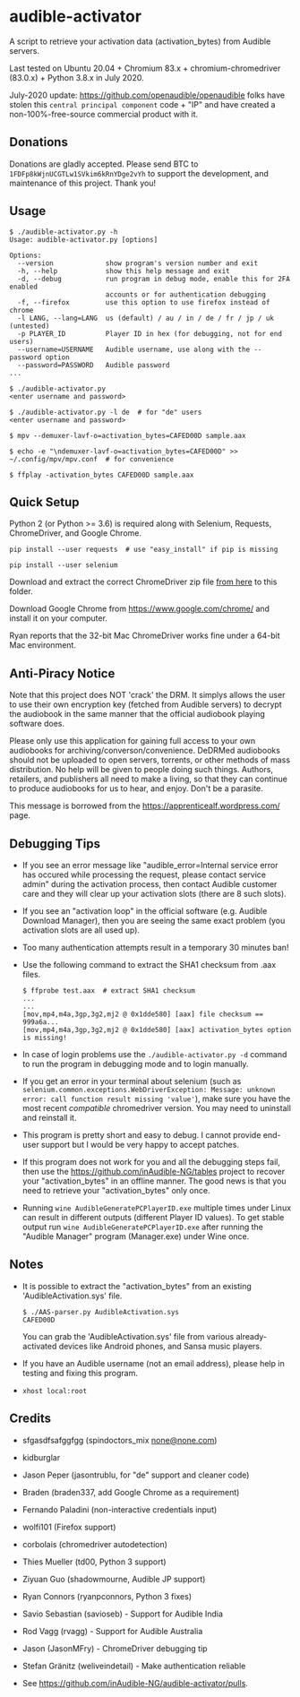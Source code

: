 # audible-activator

A script to retrieve your activation data (activation_bytes) from Audible
servers.

Last tested on Ubuntu 20.04 + Chromium 83.x + chromium-chromedriver (83.0.x) +
Python 3.8.x in July 2020.

July-2020 update: https://github.com/openaudible/openaudible folks have stolen
this `central principal component` code + "IP" and have created a
non-100%-free-source commercial product with it.

## Donations

Donations are gladly accepted. Please send BTC to `1FDFp8kWjnUCGTLw1SVkim6kRnYDge2vYh`
to support the development, and maintenance of this project. Thank you!

## Usage

```
$ ./audible-activator.py -h
Usage: audible-activator.py [options]

Options:
  --version             show program's version number and exit
  -h, --help            show this help message and exit
  -d, --debug           run program in debug mode, enable this for 2FA enabled
                        accounts or for authentication debugging
  -f, --firefox         use this option to use firefox instead of chrome
  -l LANG, --lang=LANG  us (default) / au / in / de / fr / jp / uk (untested)
  -p PLAYER_ID          Player ID in hex (for debugging, not for end users)
  --username=USERNAME   Audible username, use along with the --password option
  --password=PASSWORD   Audible password
...

$ ./audible-activator.py
<enter username and password>

$ ./audible-activator.py -l de  # for "de" users
<enter username and password>

$ mpv --demuxer-lavf-o=activation_bytes=CAFED00D sample.aax

$ echo -e "\ndemuxer-lavf-o=activation_bytes=CAFED00D" >> ~/.config/mpv/mpv.conf  # for convenience

$ ffplay -activation_bytes CAFED00D sample.aax
```

## Quick Setup

Python 2 (or Python >= 3.6) is required along with Selenium, Requests,
ChromeDriver, and Google Chrome.

```
pip install --user requests  # use "easy_install" if pip is missing

pip install --user selenium
```

Download and extract the correct ChromeDriver zip file [from
here](https://sites.google.com/a/chromium.org/chromedriver/downloads) to this
folder.

Download Google Chrome from https://www.google.com/chrome/ and install it on
your computer.

Ryan reports that the 32-bit Mac ChromeDriver works fine under a 64-bit Mac
environment.

## Anti-Piracy Notice

Note that this project does NOT 'crack' the DRM. It simplys allows the user to
use their own encryption key (fetched from Audible servers) to decrypt the
audiobook in the same manner that the official audiobook playing software does.

Please only use this application for gaining full access to your own audiobooks
for archiving/converson/convenience. DeDRMed audiobooks should not be uploaded
to open servers, torrents, or other methods of mass distribution. No help will
be given to people doing such things. Authors, retailers, and publishers all
need to make a living, so that they can continue to produce audiobooks for us to
hear, and enjoy. Don't be a parasite.

This message is borrowed from the https://apprenticealf.wordpress.com/ page.

## Debugging Tips

* If you see an error message like "audible_error=Internal service error has
occured while processing the request, please contact service admin" during the
activation process, then contact Audible customer care and they will clear up
your activation slots (there are 8 such slots).

* If you see an "activation loop" in the official software (e.g. Audible Download
Manager), then you are seeing the same exact problem (you activation slots are
all used up).

* Too many authentication attempts result in a temporary 30 minutes ban!

* Use the following command to extract the SHA1 checksum from .aax files.

  ```
  $ ffprobe test.aax  # extract SHA1 checksum
  ...
  ...
  [mov,mp4,m4a,3gp,3g2,mj2 @ 0x1dde580] [aax] file checksum == 999a6a...
  [mov,mp4,m4a,3gp,3g2,mj2 @ 0x1dde580] [aax] activation_bytes option is missing!
  ```

* In case of login problems use the `./audible-activator.py -d` command  to run
the program in debugging mode and to login manually.

* If you get an error in your terminal about selenium (such as
`selenium.common.exceptions.WebDriverException: Message: unknown error: call
function result missing 'value'`), make sure you have the most recent
*compatible* chromedriver version. You may need to uninstall and reinstall it.

* This program is pretty short and easy to debug. I cannot provide end-user
support but I would be very happy to accept patches.

* If this program does not work for you and all the debugging steps fail, then
use the https://github.com/inAudible-NG/tables project to recover your
"activation_bytes" in an offline manner. The good news is that you need to
retrieve your "activation_bytes" only once.

* Running `wine AudibleGeneratePCPlayerID.exe` multiple times under Linux can
result in different outputs (different Player ID values). To get stable output
run `wine AudibleGeneratePCPlayerID.exe` after running the "Audible Manager"
program (Manager.exe) under Wine once.

## Notes

* It is possible to extract the "activation_bytes" from an existing
'AudibleActivation.sys' file.

  ```
  $ ./AAS-parser.py AudibleActivation.sys
  CAFED00D
  ```

  You can grab the 'AudibleActivation.sys' file from various already-activated
  devices like Android phones, and Sansa music players.

* If you have an Audible username (not an email address), please help in
testing and fixing this program.

* ``xhost local:root``

## Credits

* sfgasdfsafggfgg (spindoctors_mix <none@none.com>)

* kidburglar

* Jason Peper (jasontrublu, for "de" support and cleaner code)

* Braden (braden337, add Google Chrome as a requirement)

* Fernando Paladini (non-interactive credentials input)

* wolfi101 (Firefox support)

* corbolais (chromedriver autodetection)

* Thies Mueller (td00, Python 3 support)

* Ziyuan Guo (shadowmourne, Audible JP support)

* Ryan Connors (ryanpconnors, Python 3 fixes)

* Savio Sebastian (savioseb) - Support for Audible India

* Rod Vagg (rvagg) - Support for Audible Australia

* Jason (JasonMFry) - ChromeDriver debugging tip

* Stefan Gränitz (weliveindetail) - Make authentication reliable

* See https://github.com/inAudible-NG/audible-activator/pulls.
